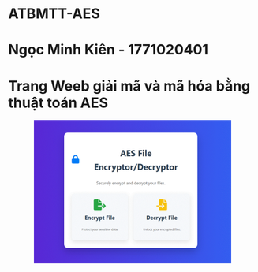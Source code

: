 # ATBMTT-AES
# Ngọc Minh Kiên - 1771020401
# Trang Weeb giải mã và mã hóa bằng thuật toán AES
<p align ="center">
  <img src="tt.gif"  width="400" />
</p>

